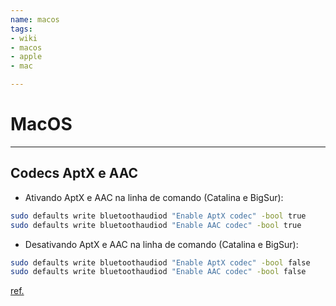 ```yaml
---
name: macos
tags:
- wiki
- macos
- apple
- mac

---
```

# MacOS

***

## Codecs AptX e AAC

* Ativando AptX e AAC na linha de comando (Catalina e BigSur):

```bash
sudo defaults write bluetoothaudiod "Enable AptX codec" -bool true
sudo defaults write bluetoothaudiod "Enable AAC codec" -bool true
```

* Desativando AptX e AAC na linha de comando (Catalina e BigSur):

```bash
sudo defaults write bluetoothaudiod "Enable AptX codec" -bool false
sudo defaults write bluetoothaudiod "Enable AAC codec" -bool false
```

[ref.](https://www.macrumors.com/how-to/enable-aptx-aac-bluetooth-audio-codecs-macos/)